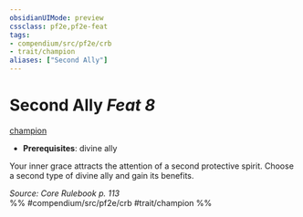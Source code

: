 ```yaml
---
obsidianUIMode: preview
cssclass: pf2e,pf2e-feat
tags:
- compendium/src/pf2e/crb
- trait/champion
aliases: ["Second Ally"]
---
```

# Second Ally  *Feat 8*  
[champion](/rules/traits/champion.md)  

- **Prerequisites**: divine ally

Your inner grace attracts the attention of a second protective spirit. Choose a second type of divine ally and gain its benefits.

*Source: Core Rulebook p. 113*  
%% #compendium/src/pf2e/crb #trait/champion %%